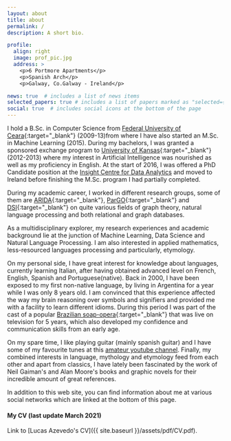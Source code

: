 ```yaml
---
layout: about
title: about
permalink: /
description: A short bio.

profile:
  align: right
  image: prof_pic.jpg
  address: >
    <p>6 Portmore Apartments</p>
    <p>Spanish Arch</p>
    <p>Galway, Co.Galway - Ireland</p>

news: true  # includes a list of news items
selected_papers: true # includes a list of papers marked as "selected={true}"
social: true  # includes social icons at the bottom of the page
---
```

<!--
-->
I hold a B.Sc. in Computer Science from [Federal University of Ceara](http://www.ufc.br){:target="_blank"} (2009-13)from where I have also started an M.Sc. in Machine Learning (2015). During my bachelors, I was granted a sponsored exchange program to [University of Kansas](https://ku.edu){:target="_blank"}(2012-2013) where my interest in Artificial Intelligence was nourished as well as my proficiency in English. At the start of 2016, I was offered a PhD Candidate position at the [Insight Centre for Data Analytics](https://www.insight-centre.org) and moved to Ireland before finishing the M.Sc. program I had partially completed.  

During my academic career, I worked in different research groups, some of them are [ARIDA](http://www.arida.ufc.br/site/){:target="_blank"}, [ParGO](http://www.lia.ufc.br/~pargo/){:target="_blank"} and [DSI](https://dsi.nuigalway.ie){:target="_blank"} on quite various fields of graph theory, natural language processing and both relational and graph databases.

As a multidisciplinary explorer, my research experiences and academic background lie at the junction of Machine Learning, Data Science and Natural Language Processing. I am also interested in applied mathematics, less-resourced languages processing and particularly, etymology.

On my personal side, I have great interest for knowledge about languages, currently learning Italian, after having obtained advanced level on French, English, Spanish and Portuguese(native). Back in 2000, I have been exposed to my first non-native language, by living in Argentina for a year while I was only 8 years old. I am convinced that this experience affected the way my brain reasoning over symbols and signifiers and provided me with a facility to learn different idioms. During this period I was part of the cast of a popular [Brazilian soap-opera](https://www.imdb.com/title/tt0154062/fullcredits?ref_=tt_cl_sm#cast){:target="_blank"} that was live on television for 5 years, which also developed my confidence and communication skills from an early age.  

On my spare time, I like playing guitar (mainly spanish guitar) and I have some of my favourite tunes at this [amateur youtube channel](https://www.youtube.com/channel/UC42Z8UbC-NR9ZBCyC9wwaVQ/videos?view_as=subscriber). Finally, my combined interests in language, mythology and etymology feed from each other and apart from classics, I have lately been fascinated by the work of Neil Gaiman's and Alan Moore's books and graphic novels for their incredible amount of great references.  

In addition to this web site, you can find information about me at various social networks which are linked at the bottom of this page.

#### My CV (last update March 2021)
Link to [Lucas Azevedo's CV]({{ site.baseurl }}/assets/pdf/CV.pdf).
